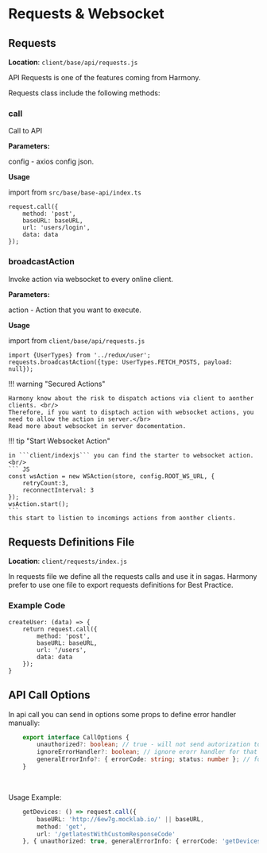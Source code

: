 

# Requests & Websocket

## Requests
 
<b>Location</b>: `client/base/api/requests.js` 

API Requests is one of the features coming from Harmony.<br/>

Requests class include the following methods:

### call

Call to API

<b>Parameters:</b>

config - axios config json.

<b>Usage</b>

import from `src/base/base-api/index.ts`
``` JS
request.call({
    method: 'post',
    baseURL: baseURL,
    url: 'users/login',
    data: data
});
```

### broadcastAction

Invoke action via websocket to every online client.

<b>Parameters:</b>

action - Action that you want to execute.

<b>Usage</b>

import from `client/base/api/requests.js`
``` JS
import {UserTypes} from '../redux/user';
requests.broadcastAction({type: UserTypes.FETCH_POSTS, payload: null});
```

!!! warning "Secured Actions"

    Harmony know about the risk to dispatch actions via client to aonther clients. <br/>
    Therefore, if you want to disptach action with websocket actions, you need to allow the action in server.</br>
    Read more about websocket in server docomentation.
    
!!! tip "Start Websocket Action"
    
    in ```client/indexjs``` you can find the starter to websocket action.<br/>
    ``` JS
    const wsAction = new WSAction(store, config.ROOT_WS_URL, {
        retryCount:3,
        reconnectInterval: 3
    });
    wsAction.start();
    ```
    this start to listien to incomings actions from aonther clients.
    


## Requests Definitions File

<b>Location</b>: `client/requests/index.js`

In requests file we define all the requests calls and use it in sagas.
Harmony prefer to use one file to export requests definitions for Best Practice.

### Example Code

``` JS
createUser: (data) => {
    return request.call({
        method: 'post',
        baseURL: baseURL,
        url: '/users',
        data: data
    });
}
```

## API Call Options

In api call you can send in options some props to define error handler manually:
```typescript
    export interface CallOptions {
        unauthorized?: boolean; // true - will not send autorization token in the header for that API
        ignoreErrorHandler?: boolean; // ignore erorr handler for that API
        generalErrorInfo?: { errorCode: string; status: number }; // for this API, for ANY failed, return this error code and status
    }
```

<br />

Usage Example:

```typescript
	getDevices: () => request.call({
		baseURL: 'http://6ew7g.mocklab.io/' || baseURL,
		method: 'get',
		url: '/getlatestWithCustomResponseCode'
	}, { unauthorized: true, generalErrorInfo: { errorCode: 'getDevicesFiledForSomeReason', status: 500 } })
```
